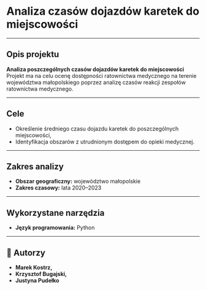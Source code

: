 # Analiza czasów dojazdów karetek do miejscowości

---

## Opis projektu

**Analiza poszczególnych czasów dojazdów karetek do miejscowości**  
Projekt ma na celu ocenę dostępności ratownictwa medycznego na terenie województwa małopolskiego poprzez analizę czasów reakcji zespołów ratownictwa medycznego.

---

## Cele

- Określenie średniego czasu dojazdu karetek do poszczególnych miejscowości,
- Identyfikacja obszarów z utrudnionym dostępem do opieki medycznej.

---

## Zakres analizy

- **Obszar geograficzny:** województwo małopolskie  
- **Zakres czasowy:** lata 2020–2023

---

## Wykorzystane narzędzia

- **Język programowania:** Python

---

## 👥 Autorzy

- **Marek Kostrz,**
- **Krzysztof Bugajski,**
- **Justyna Pudełko**

